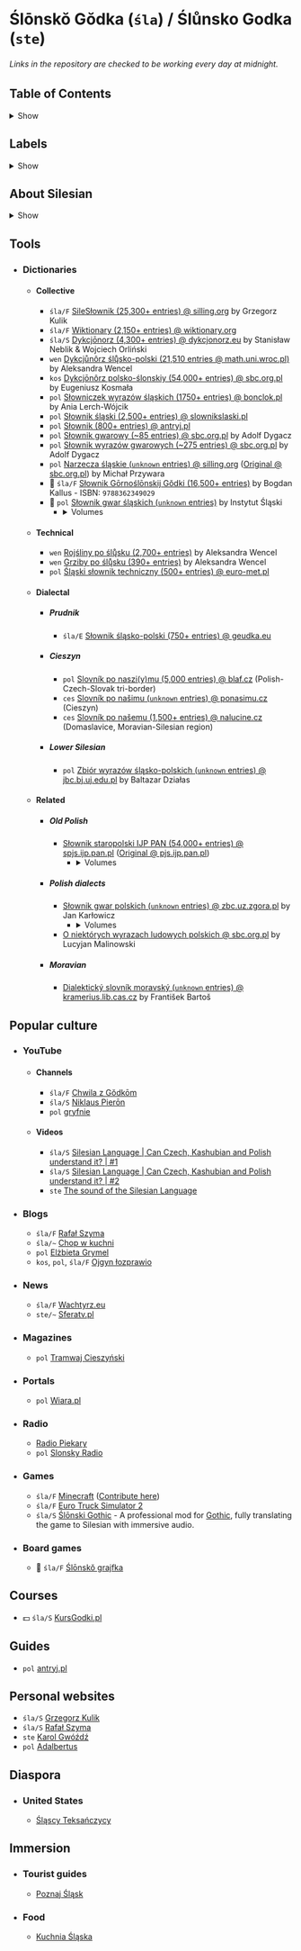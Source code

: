 # Ślōnskŏ Gŏdka (`śla`) / Ślůnsko Godka (`ste`)

###### Links in the repository are checked to be working every day at midnight.

## Table of Contents

<details>

<summary>Show</summary>

- [Table of Contents](#table-of-contents)
- [Labels](#labels)
- [About Silesian](#information)
  - [Briefing](#briefing)
  - [About the language](#about-the-language)
  - [Videos](#videos)
- [Tools](#tools)
  - [Dictionaries](#dictionaries)
    - [Collective](#collective)
    - [Dialectal](#dialectal)
    - [Related](#related)
      - [Old Polish](#old-polish)
      - [Polish](#polish)
      - [Moravian](#moravian)
- [Popular culture](#popular-culture)
  - [YouTube](#youtube)
    - [Channels](#channels)
    - [Videos](#videos)
  - [Blogs](#blogs)
  - [News](#news)
  - [Magazines](#magazines)
  - [Portals](#portals)
  - [Radio](#radio)
  - [Games](#games)
- [Courses](#courses)
- [Guides](#guides)
- [Personal websites](#personal-websites)
- [Diaspora](#diaspora)
  - [United States](#united-states)
- [Immersion](#immersion)
  - [Tourist guides](#tourist-guides)
  - [Food](#food)

</details>

## Labels

<details>

<summary>Show</summary>

- Orthographies
  - `śla` - Ślabikŏrz
    - `śla/F` - Full
    - `śla/S` - Simplified
    - `śla/E` - Extended by custom characters or rules
    - `śla/~` - Ślabikŏrz-esque
  - `ste` - Steuer
    - `ste/~` - Steuer-esque
  - `kos` - Kosmała
  - `wen` - Wencel
  - `pol` - Approximation using Polish orthography
  - `ces` - Approximation using Czech orthography
- Requests
  - `missing` - A given piece of information is missing. (Please help out in locating it)
  - `unknown` - A given piece of information is unknown. (Please help out in finding it out)
- Other
  - 💵 - Paid resource
  - 🧩 - Physical item

</details>

## About Silesian

<details>

<summary>Show</summary>

- ### Briefing

  - Name: **Silesian**, occasionally also called **Upper Silesian**.
  - Codes:
    - ISO 639-3: [`szl`](https://iso639-3.sil.org/code/szl)
    - Glottolog: [`sile1253`](https://glottolog.org/resource/languoid/id/sile1253)
    - ELP: [Upper Silesian](https://www.endangeredlanguages.com/lang/8349)
    - Linguasphere: `53-AAA-cck`, `53-AAA-dam`
  - Family:
    [Lechitic](https://en.wikipedia.org/wiki/Lechitic_languages) <
    [West Slavic](https://en.wikipedia.org/wiki/West_Slavic_languages) <
    [Slavic](https://en.wikipedia.org/wiki/Slavic_languages) <
    [Balto-Slavic](https://en.wikipedia.org/wiki/Balto-Slavic_languages) <
    [Indo-European](https://en.wikipedia.org/wiki/Indo-European_languages)
  - Region: [Silesia](https://en.wikipedia.org/wiki/Silesia)
  - Ethnicity: [Silesians](https://en.wikipedia.org/wiki/Silesians)
  - Native speakers: [500,000](https://stat.gov.pl/download/gfx/portalinformacyjny/pl/defaultaktualnosci/6494/10/1/1/wstepne_wyniki_nsp_2021_w_zakresie_struktury_narodowo-etnicznej_oraz_jezyka_kontaktow_domowych.pdf)
  - Dialects:
    - Upper Silesia
      - Kluczbork <!-- https://en.wikipedia.org/wiki/Kluczbork_Silesian_dialect does not exist yet. -->
      - Opole <!-- https://en.wikipedia.org/wiki/Opole_Silesian_dialect does not exist yet. -->
      - [Niemodlin](https://en.wikipedia.org/wiki/Niemodlin_dialect)
      - [Prudnik](https://en.wikipedia.org/wiki/Prudnik_Silesian_dialect)
      - Gliwice <!-- https://en.wikipedia.org/wiki/Gliwice_dialect does not exist yet. -->
      - [Sułkowice](https://en.wikipedia.org/wiki/Sulkovian_dialect)
      - Borderland Silesian-Lesser Polish <!-- https://en.wikipedia.org/wiki/Borderland_Silesian-Lesser_Polish_dialect does not exist yet. -->
      - Borderland Silesian-Lach <!-- https://en.wikipedia.org/wiki/Borderland_Silesian-Lach_dialect does not exist yet. -->
      - [Cieszyn](https://en.wikipedia.org/wiki/Cieszyn_Silesian_dialect)
      - Jabłonków <!-- https://en.wikipedia.org/wiki/Jabłonków_dialect does not exist yet. -->
    - Lower Silesia
      - [Chwalim](https://en.wikipedia.org/wiki/Chwalim_dialect)
    - Outside Silesia
      - [Texas](https://en.wikipedia.org/wiki/Texan_Silesian) (United States)

- ### About the language

  - [Śląsko godka @ sjikp.us.edu.pl](https://www.sjikp.us.edu.pl/wp-content/uploads/2021/03/e-Godka.pdf)

</details>

## Tools

- ### Dictionaries

  - #### Collective

    <!-- Instructions on how to get the number of entries: -->
    <!-- The front page lets you know. -->
    - `śla/F` [SileSłownik (25,300+ entries) @ silling.org](https://silling.org/slownik/Przodni%C5%8F_str%C5%8Dna) by Grzegorz Kulik
    <!-- You can find out here: https://en.wiktionary.org/wiki/Category:Silesian_lemmas -->
    - `śla/F` [Wiktionary (2,150+ entries) @ wiktionary.org](https://wiktionary.org)
    <!-- You can find out via the sitemap: https://dykcjonorz.eu/wp-sitemap.xml -->
    - `śla/S` [Dykcjōnorz (4,300+ entries) @ dykcjonorz.eu](https://dykcjonorz.eu) by Stanisław Neblik & Wojciech Orliński
    <!-- The book lets you know. -->
    - `wen` [Dykcjůnôrz ślų̊sko-polski (21,510 entries @ math.uni.wroc.pl)](https://www.math.uni.wroc.pl/~wencel/sil/slownik_sp.pdf) by Aleksandra Wencel
    <!-- Checked by hand; scanned the dictionary, picked out the Silesian words, removed duplicates. -->
    - `kos` [Dykcjōnôrz polsko-ślonskiy (54,000+ entries) @ sbc.org.pl](https://sbc.org.pl/dlibra/publication/648390) by Eugeniusz Kosmała
    <!-- Checked by hand; found number of pages, found number of entries per page, summed it all up. -->
    - `pol` [Słowniczek wyrazów śląskich (1750+ entries) @ bonclok.pl](https://bonclok.pl/slowniczek-wyrazow-slaskich.html) by Ania Lerch-Wójcik
    <!-- Checked by hand. -->
    - `pol` [Słownik śląski (2,500+ entries) @ slownikslaski.pl](https://www.slownikslaski.pl/)
    <!-- Checked by hand. -->
    - `pol` [Słownik (800+ entries) @ antryj.pl](https://www.antryj.pl/category/slownik/)
    <!-- Checked by hand. -->
    - `pol` [Słownik gwarowy (~85 entries) @ sbc.org.pl](https://www.sbc.org.pl/dlibra/publication/880766/edition/802420) by Adolf Dygacz
    <!-- Checked by hand. -->
    - `pol` [Słownik wyrazów gwarowych (~275 entries) @ sbc.org.pl](https://www.sbc.org.pl/dlibra/publication/861664/edition/788851) by Adolf Dygacz
    <!-- ❌ Not checked the number of entries. -->
    - `pol` [Narzecza śląskie (`unknown` entries) @ silling.org](https://silling.org/slownik-od-przywary-slonsko-polski/) ([Original @ sbc.org.pl](https://sbc.org.pl/dlibra/publication/68791/edition/64871/narzecza-slaskie-napisal-ks-michal-przywara-c-slownik-przywara-michal-1867-1906)) by Michał Przywara
    <!-- Found in descriptions of the product. -->
    - 🧩 `śla/F` [Słownik Gōrnoślōnskij Gŏdki (16,500+ entries)](https://lubimyczytac.pl/ksiazka/4439064/slownik-g-rnosl-nskij-g-dki) by Bogdan Kallus - ISBN: `9788362349029`
    <!-- ❌ Not checked the number of entries. -->
    - 🧩 `pol` [Słownik gwar śląskich (`unknown` entries)](https://instytutslaski.pl/slownik-gwar-slaskich/) by Instytut Śląski
      - <details>

        <summary>Volumes</summary>

        - [Volume 1 (A-Beczka)](https://instytutslaski.pl/ksiegarnia/slownik-gwar-slaskich-tom-1-a-beczka/) - ISBN: `9788371264474`
        - [Volume 2 (Beczkować-Braw)](https://instytutslaski.pl/ksiegarnia/slownik-gwar-slaskich-tom-ii-beczkowac-braw/) - ISBN: `8371261500`
        - [Volume 3 (Brawcowy-Bżdżon)](https://instytutslaski.pl/ksiegarnia/slownik-gwar-slaskich-tom-iii-brawcowy-bzdzon/) - ISBN: `8371261640`
        - [Volume 4 (Cabak-Chwanciaty)](https://instytutslaski.pl/ksiegarnia/slownik-gwar-slaskich-tom-iv-cabak-chwanciaty/) - ISBN: `8371261896`
        - [Volume 5 (Chwańcić (się)-Cyrkać)](https://instytutslaski.pl/ksiegarnia/slownik-gwar-slaskich-tom-v-chwancic-sie-cyrkac/) - ISBN: `8371261918`
        - [Volume 6 (Cyrkarz-Dawny)](https://instytutslaski.pl/ksiegarnia/slownik-gwar-slaskich-tom-vi-cyrkarz-dawny/) - ISBN: `8371262043`
        - [Volume 7 (Dąb-Dozierać)](https://instytutslaski.pl/ksiegarnia/slownik-gwar-slaskich-tom-vii-dab-dozierac/) - ISBN: `8371262051`
        - [Volume 8 (Doznać (się)-Ędyk)](https://instytutslaski.pl/ksiegarnia/slownik-gwar-slaskich-tom-viii/) - ISBN: `8371262140`
        - [Volume 9 (Faber-Gadzior)](https://instytutslaski.pl/ksiegarnia/slownik-gwar-slaskich-tom-ix/) - ISBN: `9788371262296`
        - [Volume 10 (Gadziora-Gościna)](https://instytutslaski.pl/ksiegarnia/slownik-gwar-slaskich-tom-x/) - ISBN: `9788371262395`
        - [Volume 11 (Gościniec-Gźmija)](https://instytutslaski.pl/ksiegarnia/slownik-gwar-slaskich-tom-xi/) - ISBN: `9788371262586`
        - [Volume 12 (Ha-Hyrnie)](https://instytutslaski.pl/ksiegarnia/slownik-gwar-slaskich-t-xii-i-ha-hyrnie/) - ISBN: `9788371262791`
        - `missing` Volume 13 (Hyro-Juzyneczki) - ISBN: `9788371262876`
        - `missing` Volume 14 (K-Klacz) - ISBN: `9788371263101`
        - [Volume 15 (Klacza-Krawatka)](https://instytutslaski.pl/ksiegarnia/slownik-gwar-slaskich-t-xv-klacza-krawatka/) - ISBN: `9788371263217`
        - [Volume 16 (Krawcowa-Kyzia)](https://instytutslaski.pl/ksiegarnia/slownik-gwar-slaskich-t-xvi-krawcowa-kyzia/) - ISBN: `9788371263347`
        - [Volume 17 (La-Łzyczka)](https://instytutslaski.pl/ksiegarnia/slownik-gwar-slaskich-tom-17-la-lzyczka/) - ISBN: `9788371263712`
        - [Volume 18 (Macać (się)-Masywny)](https://instytutslaski.pl/ksiegarnia/slownik-gwar-slaskich-tom-18-macac-sie-masywny/) - ISBN: `9788371264405`

        </details>

  - #### Technical

    <!-- Checked by hand. -->
    - `wen` [Rojśliny po ślų̊sku (2,700+ entries)](https://www.math.uni.wroc.pl/~wencel/sil/rojsliny.pdf) by Aleksandra Wencel
    <!-- Checked by hand. -->
    - `wen` [Grziby po ślų̊sku (390+ entries)](https://www.math.uni.wroc.pl/~wencel/sil/grziby.pdf) by Aleksandra Wencel
    <!-- Checked the number of lines from start to end. -->
    - `pol` [Śląski słownik techniczny (500+ entries) @ euro-met.pl](https://euro-met.pl/informator/slaski-slownik)

  - #### Dialectal

    - ##### Prudnik
 
      <!-- Checked by hand. -->
      - `śla/E` [Słownik śląsko-polski (750+ entries) @ geudka.eu](https://geudka.eu/slownik/)

    - ##### Cieszyn

      <!-- Stated on the page. -->
      - `pol` [Slovník po naszi(y)mu (5,000 entries) @ blaf.cz](http://www.blaf.cz/index.php?body=slovnik) (Polish-Czech-Slovak tri-border)
      <!-- ❌ Not checked the number of entries: The format makes it difficult to check easily, one would have to manually go through it all. -->
      - `ces` [Slovník po našimu (`unknown` entries) @ ponasimu.cz](https://www.ponasimu.cz/slovnik-po-nasimu-cesky/a/) (Cieszyn)
      <!-- Checked by hand, not an exact number by any means. -->
      - `ces` [Slovník po našemu (1,500+ entries) @ nalucine.cz](http://www.nalucine.cz/nlcn/a-te/h-slovni.htm) (Domaslavice, Moravian-Silesian region)
     
    - ##### Lower Silesian
   
      <!-- ❌ Not checked the number of entries. -->
      - `pol` [Zbiór wyrazów śląsko-polskich (`unknown` entries) @ jbc.bj.uj.edu.pl](https://jbc.bj.uj.edu.pl/dlibra/publication/338687/edition/323579) by Baltazar Działas

  - #### Related

    - ##### Old Polish  

      <!-- Found at: https://www.jezyk-polski.pl/index.php/jp/article/view/556 -->
      - [Słownik staropolski IJP PAN (54,000+ entries) @ spjs.ijp.pan.pl](https://spjs.ijp.pan.pl/ukladSlownik/index) ([Original @ pjs.ijp.pan.pl](https://pjs.ijp.pan.pl/sstp.html))
        - <details>

          <summary>Volumes</summary>

          - [Volume 1 (A-Ćwirtnia)](https://pjs.ijp.pan.pl/Sstp/t1.pdf)
          - [Volume 2 (Da-Hynszta)](https://pjs.ijp.pan.pl/Sstp/t2.pdf)
          - [Volume 3 (I-Kwitować)](https://pjs.ijp.pan.pl/Sstp/t3.pdf)
          - [Volume 4 (La-Mżyć)](https://pjs.ijp.pan.pl/Sstp/t4.pdf)
          - [Volume 5 (Na-Ówdzie)](https://pjs.ijp.pan.pl/Sstp/t5.pdf)
          - [Volume 6 (Pacha-Pożżenie)](https://pjs.ijp.pan.pl/Sstp/t6.pdf)
          - [Volume 7 (Póć-Rozproszyć)](https://pjs.ijp.pan.pl/Sstp/t7.pdf)
          - [Volume 8 (Rozpróchnieć-Szyszki)](https://pjs.ijp.pan.pl/Sstp/t8.pdf)
          - [Volume 9 (Ściadły-Używowanie)](https://pjs.ijp.pan.pl/Sstp/t9.pdf)
          - [Volume 10 (W-Wżgim)](https://pjs.ijp.pan.pl/Sstp/t10.pdf)
          - [Volume 11 (Z-Żżenie)](https://pjs.ijp.pan.pl/Sstp/t11.pdf)

          </details>

    - ##### Polish dialects
   
      <!-- ❌ Not checked the number of entries. -->
      - [Słownik gwar polskich (`unknown` entries) @ zbc.uz.zgora.pl](https://zbc.uz.zgora.pl/dlibra/publication/9017) by Jan Karłowicz
        - <details>

          <summary>Volumes</summary>

          - [Volume 1 (A-E)](https://zbc.uz.zgora.pl/dlibra/publication/9018/edition/8866)
          - [Volume 2 (F-K)](https://zbc.uz.zgora.pl/dlibra/publication/9019/edition/8867)
          - [Volume 3 (L-O)](https://zbc.uz.zgora.pl/dlibra/publication/9020/edition/8868)
          - [Volume 4 (P)](https://zbc.uz.zgora.pl/dlibra/publication/9037/edition/8886)
          - [Volume 5 (R, S, Ś, T)](https://zbc.uz.zgora.pl/dlibra/publication/9038/edition/8887)
          - [Volume 6 (U-Ż)](https://zbc.uz.zgora.pl/dlibra/publication/9039/edition/8888)

          </details>
      - [O niektórych wyrazach ludowych polskich @ sbc.org.pl](https://sbc.org.pl/Content/608888/PDF/ii18929-0000-00-0001.pdf) by Lucyjan Malinowski
     
    - ##### Moravian
 
      <!-- ❌ Not checked the number of entries. -->
      - [Dialektický slovník moravský (`unknown` entries) @ kramerius.lib.cas.cz](https://kramerius.lib.cas.cz/view/uuid:6dc77a44-b675-4767-a183-d2e0a66b05b7) by František Bartoš

## Popular culture

- ### YouTube

  - #### Channels

    - `śla/F` [Chwila z Gŏdkōm](https://www.youtube.com/c/ChwilaZG%C5%8Fdk%C5%8Dm)
    - `śla/S` [Niklaus Pierōn](https://www.youtube.com/@NiklausPieron)
    - `pol` [gryfnie](https://www.youtube.com/@gryfnie)
 
  - #### Videos
  
    - `śla/S` [Silesian Language | Can Czech, Kashubian and Polish understand it? | #1](https://www.youtube.com/watch?v=IUJLLtMrmCg)
    - `śla/S` [Silesian Language | Can Czech, Kashubian and Polish understand it? | #2](https://www.youtube.com/watch?v=-3OZLAnSB_c)
    - `ste` [The sound of the Silesian Language](https://www.youtube.com/watch?v=5TvH8ijBOl4)

- ### Blogs

  - `śla/F` [Rafał Szyma](https://oschl.wordpress.com/)
  - `śla/~` [Chop w kuchni](https://chopwkuchni.pl/)
  - `pol` [Elżbieta Grymel](https://elzbietagrymel.art/)
  - `kos`, `pol`, `śla/F` [Ojgyn łozprawio](https://ojgyn.blogspot.com/)
 
- ### News

  - `śla/F` [Wachtyrz.eu](https://wachtyrz.eu/)
  - `ste/~` [Sferatv.pl](https://sferatv.pl/informacje-po-slasku)
 
- ### Magazines

  - `pol` [Tramwaj Cieszyński](https://tramwajcieszynski.pl/?s=Lato%C5%9B)
 
- ### Portals

  - `pol` [Wiara.pl](https://kultura.wiara.pl/Rozmaitosci/Slaskie_klimaty)

- ### Radio

  - [Radio Piekary](https://radiopiekary.pl/)
  - `pol` [Slonsky Radio](https://slonskyradio.eu/)
 
- ### Games

  - `śla/F` [Minecraft](https://www.minecraft.net/en-us) ([Contribute here](https://crowdin.com/project/minecraft))
  - `śla/F` [Euro Truck Simulator 2](https://eurotrucksimulator2.com/)
  - `śla/S` [Ślōnski Gothic](https://slaskigothic.pl/) - A professional mod for [Gothic](https://en.wikipedia.org/wiki/Gothic_(video_game)), fully translating the game to Silesian with immersive audio.

- ### Board games

  - 🧩 `śla/F` [Ślōnskŏ grajfka](https://qdizajn.pl/produkt/gra-planszowa-slonsko-grajfka/)

## Courses

- 💵 `śla/S` [KursGodki.pl](https://www.kursgodki.pl/)

## Guides

- `pol` [antryj.pl](https://www.antryj.pl/)

## Personal websites

- `śla/S` [Grzegorz Kulik](https://grzegorzkulik.pl/)
- `śla/S` [Rafał Szyma](https://szyma.art/)
- `ste` [Karol Gwóźdź](https://karolgwozdz.com/bio.php)
- `pol` [Adalbertus](http://www.adalbertus.katowice.opoka.org.pl/slonsk.html)

## Diaspora

- ### United States

  - [Śląscy Teksańczycy](https://slask-texas.org/pl/)

## Immersion

- ### Tourist guides

  - [Poznaj Śląsk](https://www.poznaj-slask.pl/)
 
- ### Food

  - [Kuchnia Śląska](https://www.kuchnia-slaska.pl/)
